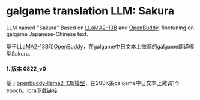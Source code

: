 # galgame translation LLM: Sakura
LLM named "Sakura" Based on [LLaMA2-13B](https://huggingface.co/meta-llama/Llama-2-13b-hf) and [OpenBuddy](https://github.com/OpenBuddy/OpenBuddy), finetuning on galgame Japanese-Chinese text.

基于[LLaMA2-13B](https://huggingface.co/meta-llama/Llama-2-13b-hf)和[OpenBuddy](https://github.com/OpenBuddy/OpenBuddy)，在galgame中日文本上微调的galgame翻译模型Sakura.

#### 1. 版本 0822_v0
基于[openbuddy-llama2-13b模型](https://huggingface.co/OpenBuddy/openbuddy-llama2-13b-v8.1-fp16)，在200K条galgame中日文本上微调1个epoch。[lora下载链接](https://drive.google.com/file/d/1820xAb-xQJF4G2HEYwJ_WzfYaZB6kpoZ/view?usp=drive_link)
